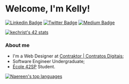 # Welcome, I'm Kelly!

[![Linkedin Badge](https://img.shields.io/badge/LinkedIn-0077B5?style=for-the-badge&logo=linkedin&logoColor=white&link=https://www.linkedin.com/in/kedecastro/)](https://www.linkedin.com/in/kedecastro/)
[![Twitter Badge](https://img.shields.io/badge/Twitter-1DA1F2?style=for-the-badge&logo=twitter&logoColor=white&link=https://twitter.com/kedecastro)](https://twitter.com/kedecastro)
[![Medium Badge](https://img.shields.io/badge/Medium-12100E?style=for-the-badge&logo=medium&logoColor=white&link=https://medium.com/@kellydecastro)](https://medium.com/@kellydecastro)

[![kechrist's 42 stats](https://badge42.vercel.app/api/v2/cl1qxc8or001609ldtmr8o6eh/stats?cursusId=21&coalitionId=undefined)](https://42sp.org.br/)
### About me
- I'm a Web Designer at [Contraktor | Contratos Digitais](https://contraktor.com.br/);
- Software Engineer Undergraduate;
- [École 42SP](https://42sp.org.br) Student.

[![Naereen's top languages](https://github-readme-stats.vercel.app/api/top-langs/?username=kedecastro&layout=compact&langs_count=7&theme=dracula)](https://github.com/kedecastro/github-readme-stats)
